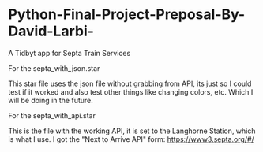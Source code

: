 # Python-Final-Project-Preposal-By-David-Larbi-
A Tidbyt app for Septa Train Services


For the septa_with_json.star

This star file uses the json file without grabbing from API, its just so I could test if it worked and also test other things like changing colors, etc. Which I will be doing in the future.


For the septa_with_api.star

This is the file with the working API, it is set to the Langhorne Station, which is what I use. I got the "Next to Arrive API" form: 
https://www3.septa.org/#/
